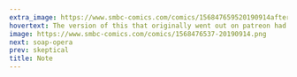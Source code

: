 ```yaml
---
extra_image: https://www.smbc-comics.com/comics/156847659520190914after.png
hovertext: The version of this that originally went out on patreon had the speech bubble tail point at the wrong person and I AM VERY SORRY.
image: https://www.smbc-comics.com/comics/1568476537-20190914.png
next: soap-opera
prev: skeptical
title: Note
---
```


